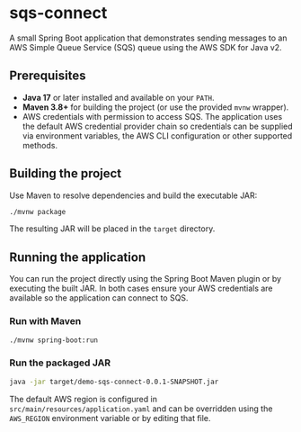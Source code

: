 # sqs-connect

A small Spring Boot application that demonstrates sending messages to an AWS Simple Queue Service (SQS) queue using the AWS SDK for Java v2.

## Prerequisites

- **Java 17** or later installed and available on your `PATH`.
- **Maven 3.8+** for building the project (or use the provided `mvnw` wrapper).
- AWS credentials with permission to access SQS. The application uses the default
  AWS credential provider chain so credentials can be supplied via environment
  variables, the AWS CLI configuration or other supported methods.

## Building the project

Use Maven to resolve dependencies and build the executable JAR:

```bash
./mvnw package
```

The resulting JAR will be placed in the `target` directory.

## Running the application

You can run the project directly using the Spring Boot Maven plugin or by
executing the built JAR. In both cases ensure your AWS credentials are
available so the application can connect to SQS.

### Run with Maven

```bash
./mvnw spring-boot:run
```

### Run the packaged JAR

```bash
java -jar target/demo-sqs-connect-0.0.1-SNAPSHOT.jar
```

The default AWS region is configured in `src/main/resources/application.yaml` and
can be overridden using the `AWS_REGION` environment variable or by editing that
file.
